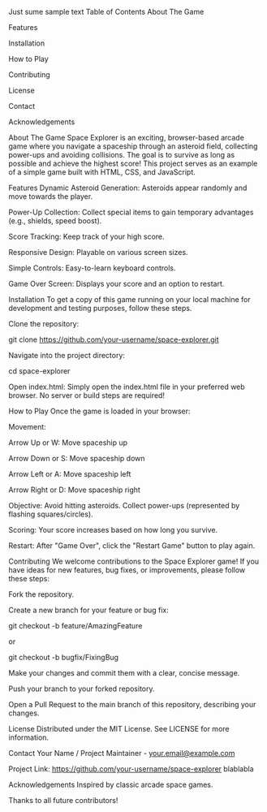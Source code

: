 Just sume sample text
Table of Contents
About The Game

Features

Installation

How to Play

Contributing

License

Contact

Acknowledgements

About The Game
Space Explorer is an exciting, browser-based arcade game where you navigate a spaceship through an asteroid field, collecting power-ups and avoiding collisions. The goal is to survive as long as possible and achieve the highest score! This project serves as an example of a simple game built with HTML, CSS, and JavaScript.

Features
Dynamic Asteroid Generation: Asteroids appear randomly and move towards the player.

Power-Up Collection: Collect special items to gain temporary advantages (e.g., shields, speed boost).

Score Tracking: Keep track of your high score.

Responsive Design: Playable on various screen sizes.

Simple Controls: Easy-to-learn keyboard controls.

Game Over Screen: Displays your score and an option to restart.

Installation
To get a copy of this game running on your local machine for development and testing purposes, follow these steps.

Clone the repository:

git clone https://github.com/your-username/space-explorer.git

Navigate into the project directory:

cd space-explorer

Open index.html: Simply open the index.html file in your preferred web browser. No server or build steps are required!

How to Play
Once the game is loaded in your browser:

Movement:

Arrow Up or W: Move spaceship up

Arrow Down or S: Move spaceship down

Arrow Left or A: Move spaceship left

Arrow Right or D: Move spaceship right

Objective: Avoid hitting asteroids. Collect power-ups (represented by flashing squares/circles).

Scoring: Your score increases based on how long you survive.

Restart: After "Game Over", click the "Restart Game" button to play again.

Contributing
We welcome contributions to the Space Explorer game! If you have ideas for new features, bug fixes, or improvements, please follow these steps:

Fork the repository.

Create a new branch for your feature or bug fix:

git checkout -b feature/AmazingFeature

or

git checkout -b bugfix/FixingBug

Make your changes and commit them with a clear, concise message.

Push your branch to your forked repository.

Open a Pull Request to the main branch of this repository, describing your changes.

License
Distributed under the MIT License. See LICENSE for more information.

Contact
Your Name / Project Maintainer - your.email@example.com

Project Link: https://github.com/your-username/space-explorer
blablabla

Acknowledgements
Inspired by classic arcade space games.

Thanks to all future contributors!
